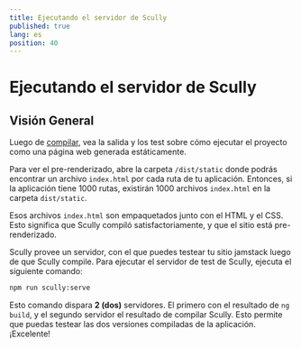 ```yaml
---
title: Ejecutando el servidor de Scully
published: true
lang: es
position: 40
---
```


# Ejecutando el servidor de Scully

## Visión General

Luego de [compilar](/docs/learn/getting-started/building), vea la salida y los test sobre cómo ejecutar el proyecto como una página web generada estáticamente.

Para ver el pre-renderizado, abre la carpeta `/dist/static` donde podrás encontrar un archivo `index.html` por cada ruta de tu aplicación. Entonces, si la aplicación tiene 1000 rutas, existirán 1000 archivos `index.html` en la carpeta `dist/static`.

Esos archivos `index.html` son empaquetados junto con el HTML y el CSS. Esto significa que Scully compiló satisfactoriamente, y que el sitio está pre-renderizado.

Scully provee un servidor, con el que puedes testear tu sitio jamstack luego de que Scully compile. Para ejecutar el servidor de test de Scully, ejecuta el siguiente comando:

```bash
npm run scully:serve
```

Esto comando dispara **2 (dos)** servidores. El primero con el resultado de `ng build`, y el segundo servidor el resultado de compilar Scully. Esto permite que puedas testear las dos versiones compiladas de la aplicación. ¡Excelente!
